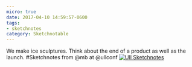 ```yaml
---
micro: true
date: 2017-04-10 14:59:57-0600
tags:
- sketchnotes
category: Sketchnotable
---
```


We make ice sculptures. Think about the end of a product as well as the launch. #Sketchnotes from @mb at @ullconf [![Ull Sketchnotes](/uploads/2018/064ba5f767.jpg)](/uploads/2018/064ba5f767.jpg)